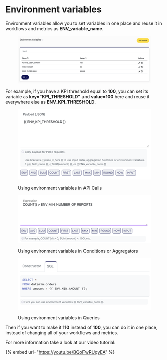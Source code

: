 # Environment variables

Environment variables allow you to set variables in one place and reuse it in workflows and metrics as **ENV\_variable\_name**.

<figure><img src="../.gitbook/assets/Screenshot 2022-12-09 at 19.27.01.png" alt=""><figcaption></figcaption></figure>

For example, if you have a KPI threshold equal to **100**, you can set its variable as **key="KPI\_THRESHOLD"** and **value=100** here and reuse it everywhere else as **ENV\_KPI\_THRESHOLD**.

<div>

<figure><img src="../.gitbook/assets/Screenshot 2022-12-09 at 19.27.54.png" alt=""><figcaption><p>Using environment variables in API Calls</p></figcaption></figure>

 

<figure><img src="../.gitbook/assets/Screenshot 2022-12-09 at 19.29.13.png" alt=""><figcaption><p>Using environment variables in Conditions or Aggregators</p></figcaption></figure>

 

<figure><img src="../.gitbook/assets/Screenshot 2022-12-09 at 19.28.37.png" alt=""><figcaption><p>Using environment variables in Queries</p></figcaption></figure>

</div>

Then if you want to make it **110** instead of **100**, you can do it in one place, instead of changing all of your workflows and metrics.

For more information take a look at our video tutorial:

{% embed url="https://youtu.be/BQoFwRUqyEA" %}
